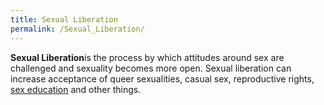 ```yaml
---
title: Sexual Liberation
permalink: /Sexual_Liberation/
---
```


**Sexual Liberation**is the process by which attitudes around sex are
challenged and sexuality becomes more open. Sexual liberation can
increase acceptance of queer sexualities, casual sex, reproductive
rights, [sex education](Sex_Education "wikilink") and other things.